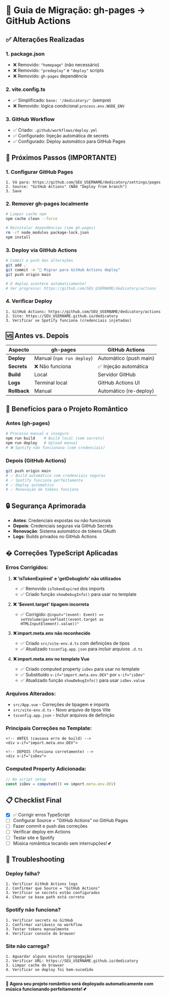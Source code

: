 # 🚀 Guia de Migração: gh-pages → GitHub Actions

## ✅ **Alterações Realizadas**

### **1. package.json**
- ❌ Removido: `"homepage"` (não necessário)
- ❌ Removido: `"predeploy"` e `"deploy"` scripts
- ❌ Removido: `gh-pages` dependência

### **2. vite.config.ts**
- ✅ Simplificado: `base: '/dedicatory/'` (sempre)
- ❌ Removido: lógica condicional `process.env.NODE_ENV`

### **3. GitHub Workflow**
- ✅ Criado: `.github/workflows/deploy.yml`
- ✅ Configurado: Injeção automática de secrets
- ✅ Configurado: Deploy automático para GitHub Pages

## 🔧 **Próximos Passos (IMPORTANTE)**

### **1. Configurar GitHub Pages**
```
1. Vá para: https://github.com/SEU_USERNAME/dedicatory/settings/pages
2. Source: "GitHub Actions" (NÃO "Deploy from branch")
3. Save
```

### **2. Remover gh-pages localmente**
```bash
# Limpar cache npm
npm cache clean --force

# Reinstalar dependências (sem gh-pages)
rm -rf node_modules package-lock.json
npm install
```

### **3. Deploy via GitHub Actions**
```bash
# Commit e push das alterações
git add .
git commit -m "🚀 Migrar para GitHub Actions deploy"
git push origin main

# O deploy acontece automaticamente!
# Ver progresso: https://github.com/SEU_USERNAME/dedicatory/actions
```

### **4. Verificar Deploy**
```
1. GitHub Actions: https://github.com/SEU_USERNAME/dedicatory/actions
2. Site: https://SEU_USERNAME.github.io/dedicatory
3. Verificar se Spotify funciona (credenciais injetadas)
```

## 🆚 **Antes vs. Depois**

| Aspecto | gh-pages | GitHub Actions |
|---------|----------|----------------|
| **Deploy** | Manual (`npm run deploy`) | Automático (push main) |
| **Secrets** | ❌ Não funciona | ✅ Injeção automática |
| **Build** | Local | Servidor GitHub |
| **Logs** | Terminal local | GitHub Actions UI |
| **Rollback** | Manual | Automático (re-deploy) |

## 🎵 **Benefícios para o Projeto Romântico**

### **Antes (gh-pages)**
```bash
# Processo manual e inseguro
npm run build    # Build local (sem secrets)
npm run deploy   # Upload manual
# ❌ Spotify não funcionava (sem credenciais)
```

### **Depois (GitHub Actions)**
```bash
git push origin main
# ✅ Build automático com credenciais seguras
# ✅ Spotify funciona perfeitamente
# ✅ Deploy automático
# ✅ Renovação de tokens funciona
```

## 🔒 **Segurança Aprimorada**

- **Antes**: Credenciais expostas ou não funcionais
- **Depois**: Credenciais seguras via GitHub Secrets
- **Renovação**: Sistema automático de tokens OAuth
- **Logs**: Builds privados no GitHub Actions

## � **Correções TypeScript Aplicadas**

### **Erros Corrigidos:**
1. **❌ 'isTokenExpired' e 'getDebugInfo' não utilizados**
   - ✅ Removido `isTokenExpired` dos imports
   - ✅ Criado função `showDebugInfo()` para usar no template

2. **❌ '$event.target' tipagem incorreta**
   - ✅ Corrigido: `@input="(event: Event) => setVolume(parseFloat((event.target as HTMLInputElement).value))"`

3. **❌ import.meta.env não reconhecido**
   - ✅ Criado `src/vite-env.d.ts` com definições de tipos
   - ✅ Atualizado `tsconfig.app.json` para incluir arquivos `.d.ts`

4. **❌ import.meta.env no template Vue**
   - ✅ Criado computed property `isDev` para usar no template
   - ✅ Substituído `v-if="import.meta.env.DEV"` por `v-if="isDev"`
   - ✅ Atualizado função `showDebugInfo()` para usar `isDev.value`

### **Arquivos Alterados:**
- `src/App.vue` - Correções de tipagem e imports
- `src/vite-env.d.ts` - Novo arquivo de tipos Vite
- `tsconfig.app.json` - Incluir arquivos de definição

### **Principais Correções no Template:**
```vue
<!-- ANTES (causava erro de build) -->
<div v-if="import.meta.env.DEV">

<!-- DEPOIS (funciona corretamente) -->
<div v-if="isDev">
```

### **Computed Property Adicionada:**
```typescript
// No script setup
const isDev = computed(() => import.meta.env.DEV)
```

## 📋 **Checklist Final**

- [x] ✅ Corrigir erros TypeScript
- [ ] Configurar Source = "GitHub Actions" no GitHub Pages  
- [ ] Fazer commit e push das correções
- [ ] Verificar deploy em Actions
- [ ] Testar site e Spotify
- [ ] Música romântica tocando sem interrupções! 💕

## 🚨 **Troubleshooting**

### Deploy falha?
```
1. Verificar GitHub Actions logs
2. Confirmar que Source = "GitHub Actions"
3. Verificar se secrets estão configurados
4. Checar se base path está correto
```

### Spotify não funciona?
```
1. Verificar secrets no GitHub
2. Confirmar variáveis no workflow
3. Testar tokens manualmente
4. Verificar console do browser
```

### Site não carrega?
```
1. Aguardar alguns minutos (propagação)
2. Verificar URL: https://SEU_USERNAME.github.io/dedicatory
3. Limpar cache do browser
4. Verificar se deploy foi bem-sucedido
```

---

**🎵 Agora seu projeto romântico será deployado automaticamente com música funcionando perfeitamente! 💕**
